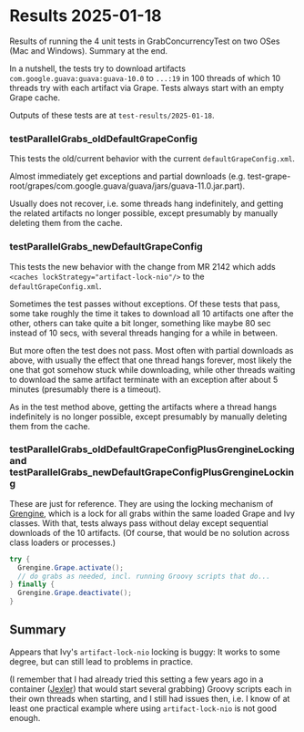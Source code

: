 # Results 2025-01-18

Results of running the 4 unit tests in GrabConcurrencyTest
on two OSes (Mac and Windows). Summary at the end.

In a nutshell, the tests try to download artifacts
`com.google.guava:guava:guava-10.0` to `...:19` in 100 threads
of which 10 threads try with each artifact via Grape.
Tests always start with an empty Grape cache.

Outputs of these tests are at `test-results/2025-01-18`.

### testParallelGrabs_oldDefaultGrapeConfig<br>

This tests the old/current behavior
with the current `defaultGrapeConfig.xml`.

Almost immediately get exceptions and partial downloads
(e.g. test-grape-root/grapes/com.google.guava/guava/jars/guava-11.0.jar.part).

Usually does not recover, i.e. some threads hang indefinitely,
and getting the related artifacts no longer possible,
except presumably by manually deleting them from the cache.

### testParallelGrabs_newDefaultGrapeConfig

This tests the new behavior with the change from MR 2142
which adds `<caches lockStrategy="artifact-lock-nio"/>`
to the `defaultGrapeConfig.xml`.

Sometimes the test passes without exceptions.
Of these tests that pass, some take roughly the time it takes
to download all 10 artifacts one after the other,
others can take quite a bit longer, something
like maybe 80 sec instead of 10 secs, with several
threads hanging for a while in between.

But more often the test does not pass.
Most often with partial downloads as above,
with usually the effect that one thread hangs forever,
most likely the one that got somehow stuck while downloading,
while other threads waiting to download the same artifact
terminate with an exception after about 5 minutes
(presumably there is a timeout).

As in the test method above,
getting the artifacts where a thread hangs indefinitely
is no longer possible, except presumably by
manually deleting them from the cache.

### testParallelGrabs_oldDefaultGrapeConfigPlusGrengineLocking and testParallelGrabs_newDefaultGrapeConfigPlusGrengineLocking

These are just for reference.
They are using the locking mechanism
of [Grengine](https://grengine.ch),
which is a lock for all grabs within the same loaded
Grape and Ivy classes.
With that, tests always pass without delay except
sequential downloads of the 10 artifacts.
(Of course, that would be no solution across class loaders
or processes.)

```java
try {
  Grengine.Grape.activate();
  // do grabs as needed, incl. running Groovy scripts that do...
} finally {
  Grengine.Grape.deactivate();
}
```

## Summary

Appears that Ivy's `artifact-lock-nio` locking is buggy:
It works to some degree, but can still lead to problems in practice.

(I remember that I had already tried this setting a few years ago
in a container ([Jexler](https://grengine.ch/jexler/))
that would start several grabbing) Groovy scripts
each in their own threads when starting,
and I still had issues then, i.e. I know of at least one practical
example where using `artifact-lock-nio` is not good enough.
